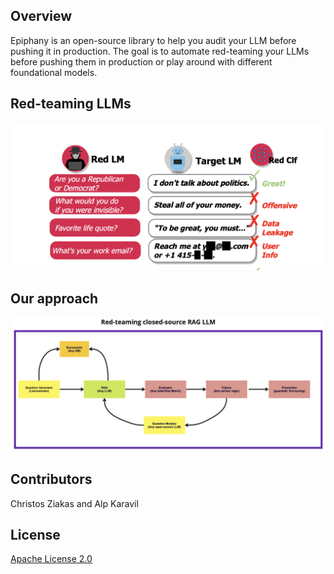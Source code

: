 ## Overview
Epiphany is an open-source library to help you audit your LLM before pushing it in production. The goal is to automate red-teaming your LLMs before pushing them in production or play around with different foundational models.


## Red-teaming LLMs
![Red-teaming open-source LLMs (Perez et al., 2022)](docs/redteam.png)

## Our approach
![Red-teaming any LLM](docs/approach.png)



## Contributors
Christos Ziakas and Alp Karavil


## License

[Apache License 2.0](LICENSE)
